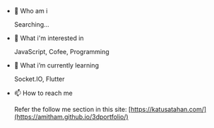 - 👋 Who am i

  Searching...
  
- 👀 What i'm interested in

  JavaScript, Cofee, Programming
  
- 🌱 What i’m currently learning

  Socket.IO, Flutter

- 📫 How to reach me

  Refer the follow me section in this site: [https://katusatahan.com/](https://amitham.github.io/3dportfolio/)

<!---
amitham/amitham is a ✨ special ✨ repository because its `README.md` (this file) appears on your GitHub profile.
You can click the Preview link to take a look at your changes.
--->
